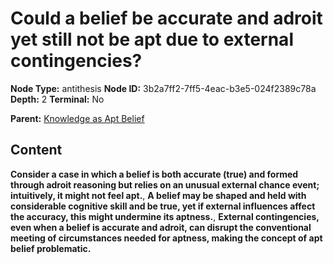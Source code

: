 # Could a belief be accurate and adroit yet still not be apt due to external contingencies?

**Node Type:** antithesis
**Node ID:** 3b2a7ff2-7ff5-4eac-b3e5-024f2389c78a
**Depth:** 2
**Terminal:** No

**Parent:** [Knowledge as Apt Belief](knowledge-as-apt-belief.md)

## Content

**Consider a case in which a belief is both accurate (true) and formed through adroit reasoning but relies on an unusual external chance event; intuitively, it might not feel apt.**, **A belief may be shaped and held with considerable cognitive skill and be true, yet if external influences affect the accuracy, this might undermine its aptness.**, **External contingencies, even when a belief is accurate and adroit, can disrupt the conventional meeting of circumstances needed for aptness, making the concept of apt belief problematic.**
